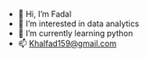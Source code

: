 - 👋 Hi, I’m Fadal
- 👀 I’m interested in data analytics
- 🌱 I’m currently learning python 
- 📫 Khalfad159@gmail.com
